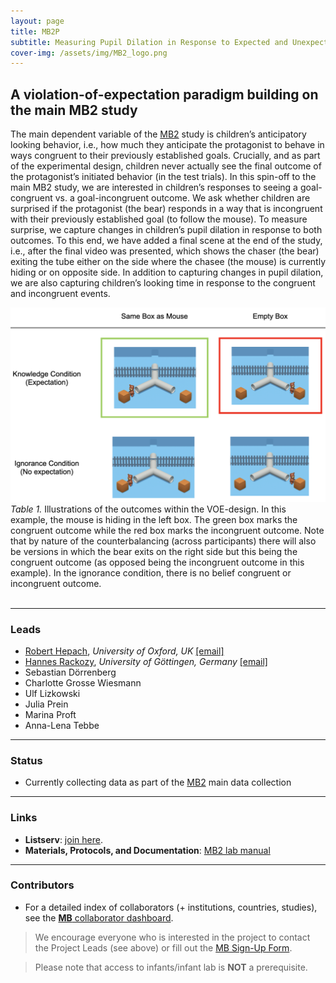 ```yaml
---
layout: page
title: MB2P
subtitle: Measuring Pupil Dilation in Response to Expected and Unexpected Events
cover-img: /assets/img/MB2_logo.png
---
```


## A violation-of-expectation paradigm building on the main MB2 study

The main dependent variable of the [MB2]({{site.baseurl}}/MB2/) study is children’s anticipatory looking behavior, i.e., how much they anticipate the protagonist to behave in ways congruent to their previously established goals. Crucially, and as part of the experimental design, children never actually see the final outcome of the protagonist’s initiated behavior (in the test trials). In this spin-off to the main MB2 study, we are interested in children’s responses to seeing a goal-congruent vs. a goal-incongruent outcome. We ask whether children are surprised if the protagonist (the bear) responds in a way that is incongruent with their previously established goal (to follow the mouse). To measure surprise, we capture changes in children’s pupil dilation in response to both outcomes. To this end, we have added a final scene at the end of the study, i.e., after the final video was presented, which shows the chaser (the bear) exiting the tube either on the side where the chasee (the mouse) is currently hiding or on opposite side. In addition to capturing changes in pupil dilation, we are also capturing children’s looking time in response to the congruent and incongruent events.
<br>

<section>
  <div class="container">
    <div class="row">
      <div class="col-sm-10" align="center">
        <img src="/assets/img/MB2P_design.png">
      </div>
    </div>
  </div>
</section>

<section>
  <div class="container">
    <div class="row">
      <div class="col-sm-10" align="left">
      <i>Table 1.</i> Illustrations of the outcomes within the VOE-design. In this example, the mouse is hiding in the left box. The green box marks the congruent outcome while the red box marks the incongruent outcome. Note that by nature of the counterbalancing (across participants) there will also be versions in which the bear exits on the right side but this being the congruent outcome (as opposed being the incongruent outcome in this example). In the ignorance condition, there is no belief congruent or incongruent outcome.
      </div>
    </div>
  </div>
</section>
<br>


***
### Leads
* [Robert Hepach](https://www.psy.ox.ac.uk/people/robert-hepach), *University of Oxford, UK* [[email]](robert.hepach@psy.ox.ac.uk)
* [Hannes Rackozy](https://www.psych.uni-goettingen.de/en/development/team/rakoczy-hannes), *University of Göttingen, Germany* [[email]](mailto:hrakocz@uni-goettingen.de)
* Sebastian Dörrenberg
* Charlotte Grosse Wiesmann
* Ulf Lizkowski
* Julia Prein
* Marina Proft
* Anna-Lena Tebbe


***
### Status
* Currently collecting data as part of the [MB2]({{site.baseurl}}/MB2/) main data collection


***
### Links
* **Listserv**: [join here](https://mailman.stanford.edu/mailman/listinfo/manybabies2).
* **Materials, Protocols, and Documentation**: [MB2 lab manual](https://docs.google.com/document/d/1xAw_EbmvRl1Rj3iAVASazyb4HPxoECfvKaf_7zfFi0o/edit?usp=sharing)


***
### Contributors
* For a detailed index of collaborators (+ institutions, countries, studies), see the [**MB** collaborator dashboard](https://manybabies.shinyapps.io/shiny_mb_map/).

> We encourage everyone who is interested in the project to contact the Project Leads (see above) or fill out the [MB Sign-Up Form]({{site.baseurl}}/get_involved/).

> Please note that access to infants/infant lab is **NOT** a prerequisite.

<!-- ### Publications -->
